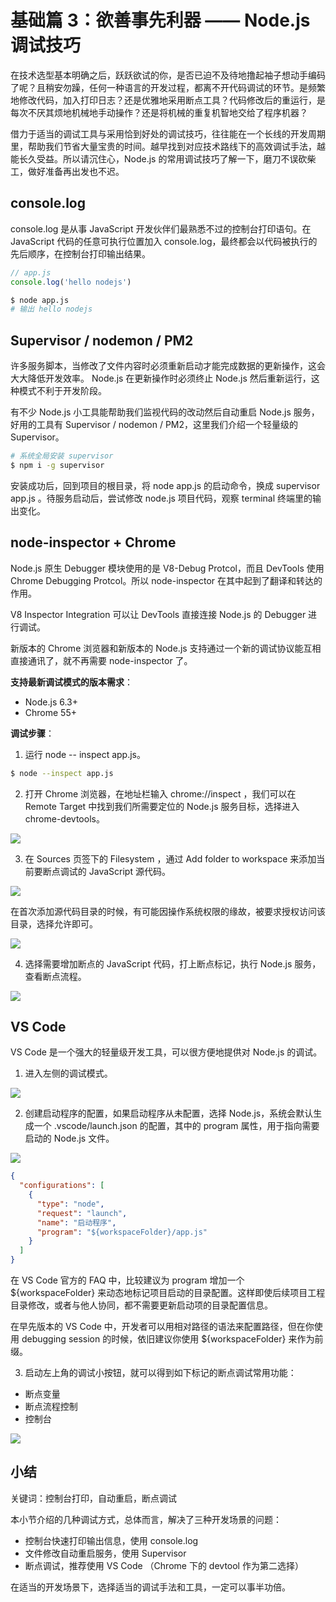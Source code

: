 
# 基础篇 3：欲善事先利器 —— Node.js 调试技巧

在技术选型基本明确之后，跃跃欲试的你，是否已迫不及待地撸起袖子想动手编码了呢？且稍安勿躁，任何一种语言的开发过程，都离不开代码调试的环节。是频繁地修改代码，加入打印日志？还是优雅地采用断点工具？代码修改后的重运行，是每次不厌其烦地机械地手动操作？还是将机械的重复机智地交给了程序机器？

借力于适当的调试工具与采用恰到好处的调试技巧，往往能在一个长线的开发周期里，帮助我们节省大量宝贵的时间。越早找到对应技术路线下的高效调试手法，越能长久受益。所以请沉住心，Node.js 的常用调试技巧了解一下，磨刀不误砍柴工，做好准备再出发也不迟。

## console.log

console.log 是从事 JavaScript 开发伙伴们最熟悉不过的控制台打印语句。在 JavaScript 代码的任意可执行位置加入 console.log，最终都会以代码被执行的先后顺序，在控制台打印输出结果。

```js
// app.js
console.log('hello nodejs')
```

``` bash
$ node app.js
# 输出 hello nodejs
```

## Supervisor / nodemon / PM2

许多服务脚本，当修改了文件内容时必须重新启动才能完成数据的更新操作，这会大大降低开发效率。 
Node.js 在更新操作时必须终止 Node.js 然后重新运行，这种模式不利于开发阶段。 

有不少 Node.js 小工具能帮助我们监视代码的改动然后自动重启 Node.js 服务，好用的工具有 Supervisor / nodemon / PM2，这里我们介绍一个轻量级的 Supervisor。

```bash
# 系统全局安装 supervisor
$ npm i -g supervisor
```

安装成功后，回到项目的根目录，将 node app.js 的启动命令，换成 supervisor app.js 。待服务启动后，尝试修改 node.js 项目代码，观察 terminal 终端里的输出变化。

##  node-inspector + Chrome

Node.js 原生 Debugger 模块使用的是 V8-Debug Protcol，而且 DevTools 使用 Chrome Debugging Protcol。所以 node-inspector 在其中起到了翻译和转达的作用。

V8 Inspector Integration 可以让 DevTools 直接连接 Node.js 的 Debugger 进行调试。

新版本的 Chrome 浏览器和新版本的 Node.js 支持通过一个新的调试协议能互相直接通讯了，就不再需要 node-inspector 了。

**支持最新调试模式的版本需求**：

- Node.js 6.3+
- Chrome 55+

**调试步骤**：

1. 运行 node -- inspect app.js。

``` bash
$ node --inspect app.js
```

2. 打开 Chrome 浏览器，在地址栏输入 chrome://inspect ，我们可以在 Remote Target 中找到我们所需要定位的 Node.js 服务目标，选择进入 chrome-devtools。

![](https://user-gold-cdn.xitu.io/2018/9/3/1659bc5e088ee71d?w=1408&h=824&f=jpeg&s=138540)

3. 在 Sources 页签下的 Filesystem ，通过 Add folder to workspace 来添加当前要断点调试的 JavaScript 源代码。

![](https://user-gold-cdn.xitu.io/2018/9/3/1659bc642183e9af?w=1446&h=806&f=jpeg&s=89165)

在首次添加源代码目录的时候，有可能因操作系统权限的缘故，被要求授权访问该目录，选择允许即可。

![](https://user-gold-cdn.xitu.io/2018/9/3/1659bc75a77d18b4?w=1568&h=660&f=jpeg&s=147536)

4. 选择需要增加断点的 JavaScript 代码，打上断点标记，执行 Node.js 服务，查看断点流程。

![](https://user-gold-cdn.xitu.io/2018/9/3/1659bc789b1b96a9?w=1562&h=904&f=jpeg&s=309182)

## VS Code

VS Code 是一个强大的轻量级开发工具，可以很方便地提供对 Node.js 的调试。

1. 进入左侧的调试模式。

![](https://user-gold-cdn.xitu.io/2018/9/3/1659bc93f9f69f9b?w=842&h=860&f=jpeg&s=44353)

2. 创建启动程序的配置，如果启动程序从未配置，选择 Node.js，系统会默认生成一个 .vscode/launch.json 的配置，其中的 program 属性，用于指向需要启动的 Node.js 文件。

![](https://user-gold-cdn.xitu.io/2018/9/3/1659bcb81265bad4?w=1558&h=350&f=jpeg&s=54885)
```json
{
  "configurations": [
    {
      "type": "node",
      "request": "launch",
      "name": "启动程序",
      "program": "${workspaceFolder}/app.js"
    }
  ]
}
```

在 VS Code 官方的 FAQ 中，比较建议为 program 增加一个 ${workspaceFolder}  来动态地标记项目启动的目录配置。这样即使后续项目工程目录修改，或者与他人协同，都不需要更新启动项的目录配置信息。

在早先版本的 VS Code 中，开发者可以用相对路径的语法来配置路径，但在你使用  debugging session 的时候，依旧建议你使用 ${workspaceFolder} 来作为前缀。

3. 启动左上角的调试小按钮，就可以得到如下标记的断点调试常用功能：

- 断点变量
- 断点流程控制
- 控制台


![](https://user-gold-cdn.xitu.io/2018/9/3/1659bd3e6428fb63?w=2220&h=1494&f=jpeg&s=559871)

## 小结

关键词：控制台打印，自动重启，断点调试

本小节介绍的几种调试方式，总体而言，解决了三种开发场景的问题：
- 控制台快速打印输出信息，使用 console.log
- 文件修改自动重启服务，使用 Supervisor
- 断点调试，推荐使用 VS Code （Chrome 下的 devtool 作为第二选择）

在适当的开发场景下，选择适当的调试手法和工具，一定可以事半功倍。